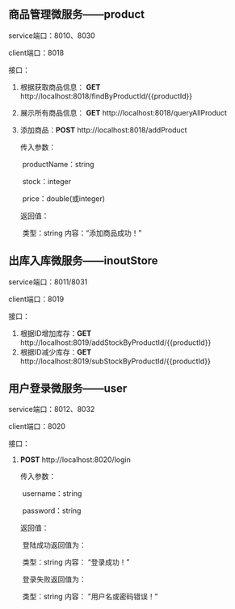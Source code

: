 ## 商品管理微服务——product

service端口：8010、8030

client端口：8018

接口：

1. 根据获取商品信息： **GET** http://localhost:8018/findByProductId/{{productId}}

2. 展示所有商品信息： **GET** http://localhost:8018/queryAllProduct

3. 添加商品：**POST** http://localhost:8018/addProduct

   传入参数：

   ​	productName：string   

   ​	stock：integer  
   
   ​	price：double(或integer)
   
   返回值：
   
   ​	类型：string	内容：“添加商品成功！”
   
   
   
   

## 出库入库微服务——inoutStore

service端口：8011/8031

client端口：8019

接口：

1. 根据ID增加库存：**GET** http://localhost:8019/addStockByProductId/{{productId}}
2. 根据ID减少库存：**GET** http://localhost:8019/subStockByProductId/{{productId}}



## 用户登录微服务——user

service端口：8012、8032

client端口：8020

接口：

1. **POST** http://localhost:8020/login

   传入参数：

   ​	username：string	

   ​	password：string

   返回值：

   ​	登陆成功返回值为：

   ​		类型：string	内容： “登录成功！” 

   ​	登录失败返回值为：

   ​		类型：string	内容： "用户名或密码错误！"

   ​	











